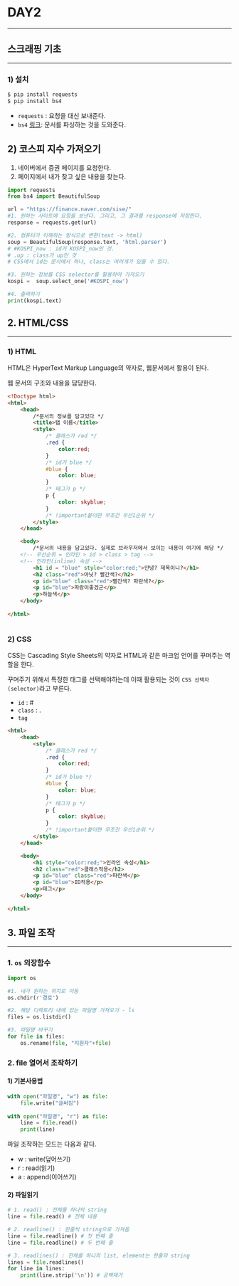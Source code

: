 # DAY2

___

## 스크래핑 기초

___

### 1) 설치

```powershell
$ pip install requests
$ pip install bs4
```

* `requests` : 요청을 대신 보내준다.
* `bs4` [링크](https://www.crummy.com/software/BeautifulSoup/bs4/doc/): 문서를 파싱하는 것을 도와준다.

## 2) 코스피 지수 가져오기

1. 네이버에서 증권 페이지를 요청한다.
2. 페이지에서 내가 찾고 싶은 내용을 찾는다.

```python
import requests
from bs4 import BeautifulSoup

url = "https://finance.naver.com/sise/"
#1. 원하는 사이트에 요청을 보낸다. 그리고, 그 결과를 response에 저장한다.
response = requests.get(url)

#2. 컴퓨터가 이해하는 방식으로 변환(text -> html)
soup = BeautifulSoup(response.text, 'html.parser')
# #KOSPI_now : id가 KOSPI_now인 것.
# .up : class가 up인 것
# CSS에서 id는 문서에서 하나, class는 여러개가 있을 수 있다.

#3. 원하는 정보를 CSS selector를 활용하여 가져오기
kospi =  soup.select_one('#KOSPI_now')

#4. 출력하기
print(kospi.text)
```











## 2. HTML/CSS

___

### 1) HTML

HTML은 HyperText Markup Language의 약자로, 웹문서에서 활용이 된다.

웹 문서의 구조와 내용을 담당한다.

```html
<!Doctype html>
<html>
    <head>
        /*문서의 정보를 담고있다 */
        <title>탭 이름</title>
        <style>
            /* 클래스가 red */
            .red {
                color:red;
            }
            /* id가 blue */
            #blue {
                color: blue;
            }
            /* 태그가 p */
            p {
                color: skyblue; 
            }
            /* !important붙이면 무조건 우선1순위 */
        </style>
    </head>

    <body>
        /*문서의 내용을 담고있다. 실제로 브라우저에서 보이는 내용이 여기에 해당 */
    <!-- 우선순위 = 인라인 > id > class > tag -->
    <!-- 인라인(inline) 속성 -->
        <h1 id = "blue" style="color:red;">안녕? 제목이니?</h1>
        <h2 class="red">아닛? 빨간색?</h2>
        <p id="blue" class="red">빨간색? 파란색?</p>
        <p id="blue">파랑이좋겠군</p>
        <p>하늘색</p>
    </body>
    
</html>
 

```



### 2) CSS

CSS는 Cascading Style Sheets의 약자로 HTML과 같은 마크업 언어를 꾸며주는 역할을 한다.

꾸며주기 위해서 특정한 태그를 선택해야하는데 이때 활용되는 것이 `CSS 선택자(selector)`라고 부른다.

* `id` : #
* `class` : .
* `tag` 

```html
<html>
    <head>
        <style>
            /* 클래스가 red */
            .red {
                color:red;
            }
            /* id가 blue */
            #blue {
                color: blue;
            }
            /* 태그가 p */
            p {
                color: skyblue; 
            }
            /* !important붙이면 무조건 우선1순위 */
        </style>
    </head>

    <body>
        <h1 style="color:red;">인라인 속성</h1>
        <h2 class="red">클래스적용</h2>
        <p id="blue" class="red">파란색</p>
        <p id="blue">ID적용</p>
        <p>태그</p>
    </body>
    
</html>
```





## 3. 파일 조작

---

### 1.  `os` 외장함수

```python
import os

#1. 내가 원하는 위치로 이동
os.chdir(r'경로')

#2. 해당 디렉토리 내에 있는 파일명 가져오기 - ls
files = os.listdir()

#3. 파일명 바꾸기
for file in files:
    os.rename(file, "지원자"+file)
```



### 2. file 열어서 조작하기

#### 1) 기본사용법

```python
with open("파일명", "w") as file:
    file.write("글써짐")
    
with open("파일명", "r") as file:
    line = file.read()
    print(line)
```

파일 조작하는 모드는 다음과 같다.

* w : write(덮어쓰기)
* r : read(읽기)
* a : append(이어쓰기)

#### 2) 파일읽기

```python
# 1. read() : 전체를 하나의 string
line = file.read() # 전체 내용

# 2. readline() : 한줄씩 string으로 가져옴
line = file.readline() # 첫 번째 줄
line = file.readline() # 두 번째 줄

# 3. readlines() : 전체를 하나의 list, element는 한줄의 string
lines = file.readlines()
for line in lines:
    print(line.strip('\n')) # 공백제거
```

